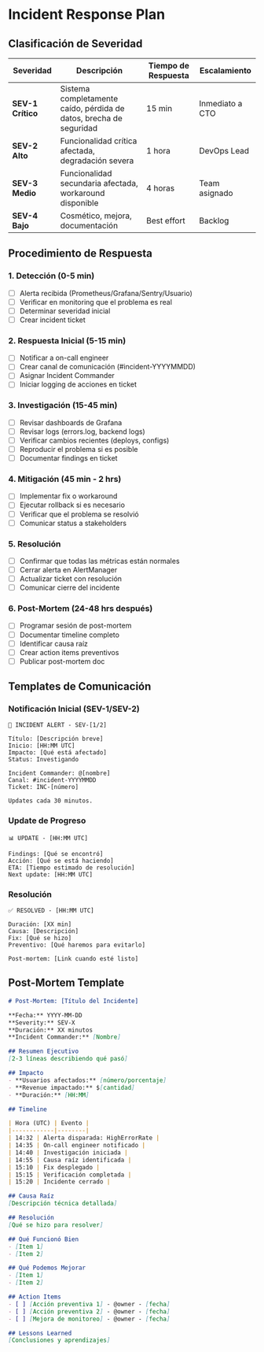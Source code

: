 # Incident Response Plan

## Clasificación de Severidad

| Severidad | Descripción | Tiempo de Respuesta | Escalamiento |
|-----------|-------------|---------------------|--------------|
| **SEV-1 Crítico** | Sistema completamente caído, pérdida de datos, brecha de seguridad | 15 min | Inmediato a CTO |
| **SEV-2 Alto** | Funcionalidad crítica afectada, degradación severa | 1 hora | DevOps Lead |
| **SEV-3 Medio** | Funcionalidad secundaria afectada, workaround disponible | 4 horas | Team asignado |
| **SEV-4 Bajo** | Cosmético, mejora, documentación | Best effort | Backlog |

## Procedimiento de Respuesta

### 1. Detección (0-5 min)
- [ ] Alerta recibida (Prometheus/Grafana/Sentry/Usuario)
- [ ] Verificar en monitoring que el problema es real
- [ ] Determinar severidad inicial
- [ ] Crear incident ticket

### 2. Respuesta Inicial (5-15 min)
- [ ] Notificar a on-call engineer
- [ ] Crear canal de comunicación (#incident-YYYYMMDD)
- [ ] Asignar Incident Commander
- [ ] Iniciar logging de acciones en ticket

### 3. Investigación (15-45 min)
- [ ] Revisar dashboards de Grafana
- [ ] Revisar logs (errors.log, backend logs)
- [ ] Verificar cambios recientes (deploys, configs)
- [ ] Reproducir el problema si es posible
- [ ] Documentar findings en ticket

### 4. Mitigación (45 min - 2 hrs)
- [ ] Implementar fix o workaround
- [ ] Ejecutar rollback si es necesario
- [ ] Verificar que el problema se resolvió
- [ ] Comunicar status a stakeholders

### 5. Resolución
- [ ] Confirmar que todas las métricas están normales
- [ ] Cerrar alerta en AlertManager
- [ ] Actualizar ticket con resolución
- [ ] Comunicar cierre del incidente

### 6. Post-Mortem (24-48 hrs después)
- [ ] Programar sesión de post-mortem
- [ ] Documentar timeline completo
- [ ] Identificar causa raíz
- [ ] Crear action items preventivos
- [ ] Publicar post-mortem doc

## Templates de Comunicación

### Notificación Inicial (SEV-1/SEV-2)
```
🚨 INCIDENT ALERT - SEV-[1/2]

Título: [Descripción breve]
Inicio: [HH:MM UTC]
Impacto: [Qué está afectado]
Status: Investigando

Incident Commander: @[nombre]
Canal: #incident-YYYYMMDD
Ticket: INC-[número]

Updates cada 30 minutos.
```

### Update de Progreso
```
📊 UPDATE - [HH:MM UTC]

Findings: [Qué se encontró]
Acción: [Qué se está haciendo]
ETA: [Tiempo estimado de resolución]
Next update: [HH:MM UTC]
```

### Resolución
```
✅ RESOLVED - [HH:MM UTC]

Duración: [XX min]
Causa: [Descripción]
Fix: [Qué se hizo]
Preventivo: [Qué haremos para evitarlo]

Post-mortem: [Link cuando esté listo]
```

## Post-Mortem Template

```markdown
# Post-Mortem: [Título del Incidente]

**Fecha:** YYYY-MM-DD  
**Severity:** SEV-X  
**Duración:** XX minutos  
**Incident Commander:** [Nombre]

## Resumen Ejecutivo
[2-3 líneas describiendo qué pasó]

## Impacto
- **Usuarios afectados:** [número/porcentaje]
- **Revenue impactado:** $[cantidad]
- **Duración:** [HH:MM]

## Timeline

| Hora (UTC) | Evento |
|------------|--------|
| 14:32 | Alerta disparada: HighErrorRate |
| 14:35 | On-call engineer notificado |
| 14:40 | Investigación iniciada |
| 14:55 | Causa raíz identificada |
| 15:10 | Fix desplegado |
| 15:15 | Verificación completada |
| 15:20 | Incidente cerrado |

## Causa Raíz
[Descripción técnica detallada]

## Resolución
[Qué se hizo para resolver]

## Qué Funcionó Bien
- [Item 1]
- [Item 2]

## Qué Podemos Mejorar
- [Item 1]
- [Item 2]

## Action Items
- [ ] [Acción preventiva 1] - @owner - [fecha]
- [ ] [Acción preventiva 2] - @owner - [fecha]
- [ ] [Mejora de monitoreo] - @owner - [fecha]

## Lessons Learned
[Conclusiones y aprendizajes]
```

